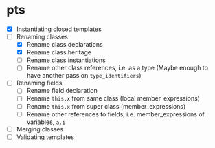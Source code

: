 # pts

- [x] Instantiating closed templates
- [ ] Renaming classes
  - [x] Rename class declarations
  - [x] Rename class heritage
  - [ ] Rename class instantiations
  - [ ] Rename other class references, i.e. as a type (Maybe enough to have another pass on `type_identifiers`)
- [ ] Renaming fields
  - [ ] Rename field declaration
  - [ ] Rename `this.x` from same class (local member_expressions)
  - [ ] Rename `this.x` from super class (member_expressions)
  - [ ] Rename other references to fields, i.e. member_expressions of variables, `a.i`
- [ ] Merging classes
- [ ] Validating templates
